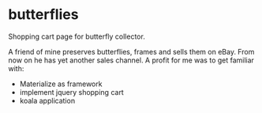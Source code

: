 # butterflies

Shopping cart page for butterfly collector.

A friend of mine preserves butterflies, frames and sells them on eBay. From now on he has yet another sales channel. A profit for me was to get familiar with:

* Materialize as framework
* implement jquery shopping cart
* koala application
